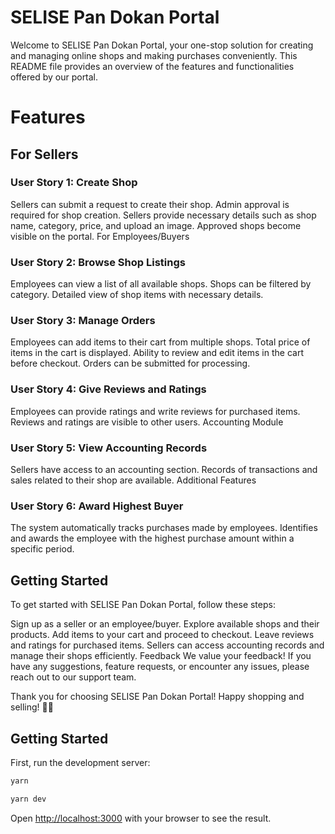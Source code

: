 # SELISE Pan Dokan Portal

Welcome to SELISE Pan Dokan Portal, your one-stop solution for creating and managing online shops and making purchases conveniently. This README file provides an overview of the features and functionalities offered by our portal.

# Features

## For Sellers

### User Story 1: Create Shop

Sellers can submit a request to create their shop.
Admin approval is required for shop creation.
Sellers provide necessary details such as shop name, category, price, and upload an image.
Approved shops become visible on the portal.
For Employees/Buyers

### User Story 2: Browse Shop Listings

Employees can view a list of all available shops.
Shops can be filtered by category.
Detailed view of shop items with necessary details.

### User Story 3: Manage Orders

Employees can add items to their cart from multiple shops.
Total price of items in the cart is displayed.
Ability to review and edit items in the cart before checkout.
Orders can be submitted for processing.

### User Story 4: Give Reviews and Ratings

Employees can provide ratings and write reviews for purchased items.
Reviews and ratings are visible to other users.
Accounting Module

### User Story 5: View Accounting Records

Sellers have access to an accounting section.
Records of transactions and sales related to their shop are available.
Additional Features

### User Story 6: Award Highest Buyer

The system automatically tracks purchases made by employees.
Identifies and awards the employee with the highest purchase amount within a specific period.

## Getting Started

To get started with SELISE Pan Dokan Portal, follow these steps:

Sign up as a seller or an employee/buyer.
Explore available shops and their products.
Add items to your cart and proceed to checkout.
Leave reviews and ratings for purchased items.
Sellers can access accounting records and manage their shops efficiently.
Feedback
We value your feedback! If you have any suggestions, feature requests, or encounter any issues, please reach out to our support team.

Thank you for choosing SELISE Pan Dokan Portal! Happy shopping and selling! 🛒💼

## Getting Started

First, run the development server:

```bash
yarn

yarn dev

```

Open [http://localhost:3000](http://localhost:3000) with your browser to see the result.

